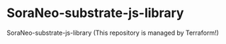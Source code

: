 # SoraNeo-substrate-js-library
SoraNeo-substrate-js-library (This repository is managed by Terraform!)
